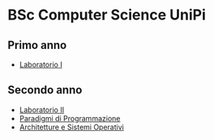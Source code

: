 # BSc Computer Science UniPi

## Primo anno
* [Laboratorio I](./Laboratorio%20I)

## Secondo anno 
* [Laboratorio II](./Laboratorio%20II)
* [Paradigmi di Programmazione](./PdP)
* [Architetture e Sistemi Operativi](./AESO)
